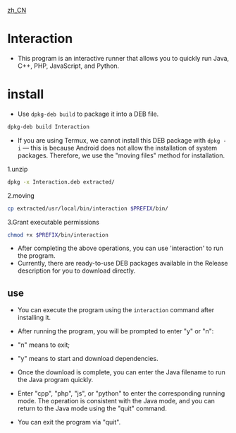 [zh_CN](./README_ZH.md)
# Interaction
- This program is an interactive runner that allows you to quickly run Java, C++, PHP, JavaScript, and Python.
# install
- Use `dpkg-deb build` to package it into a DEB file.
```bash
dpkg-deb build Interaction
```
- If you are using Termux, we cannot install this DEB package with `dpkg -i` — this is because Android does not allow the installation of system packages. Therefore, we use the "moving files" method for installation.

1.unzip
  
```bash
dpkg -x Interaction.deb extracted/
```

2.moving

```bash
cp extracted/usr/local/bin/interaction $PREFIX/bin/
```

3.Grant executable permissions

```bash
chmod +x $PREFIX/bin/interaction
```

- After completing the above operations, you can use 'interaction' to run the program.
- Currently, there are ready-to-use DEB packages available in the Release description for you to download directly.
## use
- You can execute the program using the `interaction` command after installing it.
- After running the program, you will be prompted to enter "y" or "n":
 
- "n" means to exit;

- "y" means to start and download dependencies.
 
- Once the download is complete, you can enter the Java filename to run the Java program quickly.
- Enter "cpp", "php", "js", or "python" to enter the corresponding running mode. The operation is consistent with the Java mode, and you can return to the Java mode using the "quit" command.
- You can exit the program via "quit".
